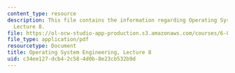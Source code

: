 ```yaml
---
content_type: resource
description: This file contains the information regarding Operating System Engineering,
  Lecture 8.
file: https://ol-ocw-studio-app-production.s3.amazonaws.com/courses/6-828-operating-system-engineering-fall-2012/c34ee127dcb42c584d0b8e23cb532b9d_MIT6_828F12_lec8_notes.pdf
file_type: application/pdf
resourcetype: Document
title: Operating System Engineering, Lecture 8
uid: c34ee127-dcb4-2c58-4d0b-8e23cb532b9d
---
```

